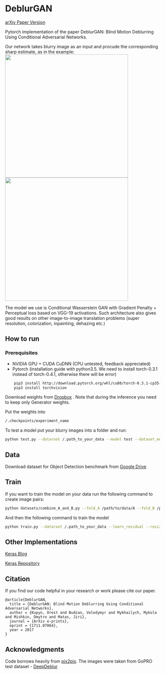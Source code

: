 # DeblurGAN
[arXiv Paper Version](https://arxiv.org/pdf/1711.07064.pdf)

Pytorch implementation of the paper DeblurGAN: Blind Motion Deblurring Using Conditional Adversarial Networks.

Our network takes blurry image as an input and procude the corresponding sharp estimate, as in the example:
<img src="images/animation3.gif" width="400px"/> <img src="images/animation4.gif" width="400px"/>


The model we use is Conditional Wasserstein GAN with Gradient Penalty + Perceptual loss based on VGG-19 activations. Such architecture also gives good results on other image-to-image translation problems (super resolution, colorization, inpainting, dehazing etc.)

## How to run

### Prerequisites
- NVIDIA GPU + CUDA CuDNN (CPU untested, feedback appreciated)
- Pytorch (installation guide with python3.5. We need to install torch-0.3.1 instead of torch-0.4.1, otherwise there will be error)
```bash
    pip3 install http://download.pytorch.org/whl/cu80/torch-0.3.1-cp35-cp35m-linux_x86_64.whl
    pip3 install torchvision
```    

Download weights from [Dropbox](https://www.dropbox.com/s/5r6cy0x72s8x9yf/latest_net_G.pth?dl=0) . Note that during the inference you need to keep only Generator weights.

Put the weights into 
```bash
/.checkpoints/experiment_name
```
To test a model put your blurry images into a folder and run:
```bash
python test.py --dataroot /.path_to_your_data --model test --dataset_mode single --learn_residual
```
## Data
Download dataset for Object Detection benchmark from [Google Drive](https://drive.google.com/file/d/1CPMBmRj-jBDO2ax4CxkBs9iczIFrs8VA/view?usp=sharing)

## Train

If you want to train the model on your data run the following command to create image pairs:
```bash
python datasets/combine_A_and_B.py --fold_A /path/to/data/A --fold_B /path/to/data/B --fold_AB /path/to/data
```
And then the following command to train the model

```bash
python train.py --dataroot /.path_to_your_data --learn_residual --resize_or_crop crop --fineSize CROP_SIZE (we used 256)
```

## Other Implementations

[Keras Blog](https://blog.sicara.com/keras-generative-adversarial-networks-image-deblurring-45e3ab6977b5)

[Keras Repository](https://github.com/RaphaelMeudec/deblur-gan)



## Citation

If you find our code helpful in your research or work please cite our paper.

```
@article{DeblurGAN,
  title = {DeblurGAN: Blind Motion Deblurring Using Conditional Adversarial Networks},
  author = {Kupyn, Orest and Budzan, Volodymyr and Mykhailych, Mykola and Mishkin, Dmytro and Matas, Jiri},
  journal = {ArXiv e-prints},
  eprint = {1711.07064},
  year = 2017
}
```

## Acknowledgments
Code borrows heavily from [pix2pix](https://github.com/junyanz/pytorch-CycleGAN-and-pix2pix). The images were taken from GoPRO test dataset - [DeepDeblur](https://github.com/SeungjunNah/DeepDeblur_release)


